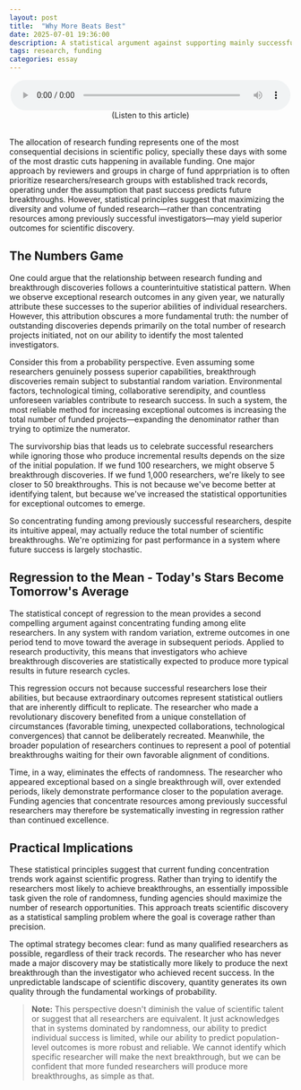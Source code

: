 ```yaml
---
layout: post
title:  "Why More Beats Best"
date: 2025-07-01 19:36:00
description: A statistical argument against supporting mainly successful researchers and optimizing research allocation
tags: research, funding
categories: essay
---
```


<figure style="text-align: center; max-width: 500px; margin: 0 auto;">
    <audio controls style="width: 100%;">
        <source src="/assets/audio/research_stats.mp3" type="audio/mpeg">
        Your browser does not support the audio element.
    </audio>
    <figcaption>(Listen to this article)</figcaption>
</figure>

<br>

<p>The allocation of research funding represents one of the most consequential decisions in scientific policy, specially these days with some of the most drastic cuts happening in available funding. One major approach by reviewers and groups in charge of fund apprpriation is to often prioritize researchers/research groups with established track records, operating under the assumption that past success predicts future breakthroughs. However, statistical principles suggest that maximizing the diversity and volume of funded research—rather than concentrating resources among previously successful investigators—may yield superior outcomes for scientific discovery.</p>

## The Numbers Game

<p>One could argue that the relationship between research funding and breakthrough discoveries follows a counterintuitive statistical pattern. When we observe exceptional research outcomes in any given year, we naturally attribute these successes to the superior abilities of individual researchers. However, this attribution obscures a more fundamental truth: the number of outstanding discoveries depends primarily on the total number of research projects initiated, not on our ability to identify the most talented investigators.</p>

<p>Consider this from a probability perspective. Even assuming some researchers genuinely possess superior capabilities, breakthrough discoveries remain subject to substantial random variation. Environmental factors, technological timing, collaborative serendipity, and countless unforeseen variables contribute to research success. In such a system, the most reliable method for increasing exceptional outcomes is increasing the total number of funded projects—expanding the denominator rather than trying to optimize the numerator.</p>

<p>The survivorship bias that leads us to celebrate successful researchers while ignoring those who produce incremental results depends on the size of the initial population. If we fund 100 researchers, we might observe 5 breakthrough discoveries. If we fund 1,000 researchers, we're likely to see closer to 50 breakthroughs. This is not because we've become better at identifying talent, but because we've increased the statistical opportunities for exceptional outcomes to emerge.</p>

<p>So concentrating funding among previously successful researchers, despite its intuitive appeal, may actually reduce the total number of scientific breakthroughs. We're optimizing for past performance in a system where future success is largely stochastic.</p>

## Regression to the Mean - Today's Stars Become Tomorrow's Average

<p>The statistical concept of regression to the mean provides a second compelling argument against concentrating funding among elite researchers. In any system with random variation, extreme outcomes in one period tend to move toward the average in subsequent periods. Applied to research productivity, this means that investigators who achieve breakthrough discoveries are statistically expected to produce more typical results in future research cycles.</p>

<p>This regression occurs not because successful researchers lose their abilities, but because extraordinary outcomes represent statistical outliers that are inherently difficult to replicate. The researcher who made a revolutionary discovery benefited from a unique constellation of circumstances (favorable timing, unexpected collaborations, technological convergences) that cannot be deliberately recreated. Meanwhile, the broader population of researchers continues to represent a pool of potential breakthroughs waiting for their own favorable alignment of conditions.</p>

<p>Time, in a way, eliminates the effects of randomness. The researcher who appeared exceptional based on a single breakthrough will, over extended periods, likely demonstrate performance closer to the population average. Funding agencies that concentrate resources among previously successful researchers may therefore be systematically investing in regression rather than continued excellence.</p>

## Practical Implications

<p>These statistical principles suggest that current funding concentration trends work against scientific progress. Rather than trying to identify the researchers most likely to achieve breakthroughs, an essentially impossible task given the role of randomness, funding agencies should maximize the number of research opportunities. This approach treats scientific discovery as a statistical sampling problem where the goal is coverage rather than precision.</p>

<p>The optimal strategy becomes clear: fund as many qualified researchers as possible, regardless of their track records. The researcher who has never made a major discovery may be statistically more likely to produce the next breakthrough than the investigator who achieved recent success. In the unpredictable landscape of scientific discovery, quantity generates its own quality through the fundamental workings of probability.</p>


> **Note:** This perspective doesn't diminish the value of scientific talent or suggest that all researchers are equivalent. It just acknowledges that in systems dominated by randomness, our ability to predict individual success is limited, while our ability to predict population-level outcomes is more robust and reliable. We cannot identify which specific researcher will make the next breakthrough, but we can be confident that more funded researchers will produce more breakthroughs, as simple as that.